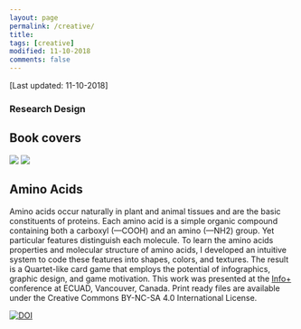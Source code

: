 ```yaml
---
layout: page
permalink: /creative/
title: 
tags: [creative]
modified: 11-10-2018
comments: false
---
```


[Last updated: 11-10-2018]


### Research Design

## Book covers

[![](https://images.springer.com/sgw/books/medium/9781493974610.jpg)](https://www.springer.com/de/book/9781493974610) 
[<img src="https://images-na.ssl-images-amazon.com/images/I/51CGa4KA97L._SX329_BO1,204,203,200_.jpg" height=“217”>](https://www.amazon.com/Reversality-Georges-Hattab/dp/1329113063/)

## Amino Acids

Amino acids occur naturally in plant and animal tissues and are the basic constituents of proteins. 
Each amino acid is a simple organic compound containing both a carboxyl (—COOH) and an amino (—NH2) group. 
Yet particular features distinguish each molecule.
To learn the amino acids properties and molecular structure of amino acids, I developed an intuitive system to code these features into shapes, colors, and textures.
The result is a Quartet-like card game that employs the potential of infographics, graphic design, and game motivation. This work was presented at the [Info+](http://informationplusconference.com) conference at ECUAD, Vancouver, Canada. Print ready files are available under the Creative Commons BY-NC-SA 4.0 International License.

[![DOI](https://zenodo.org/badge/DOI/10.5281/zenodo.55101.svg)](https://doi.org/10.5281/zenodo.55101)



<script async class="speakerdeck-embed" data-id="072b845943ff42e4be1729cef78853ab" data-ratio="1.33333333333333" src="//speakerdeck.com/assets/embed.js"></script>

